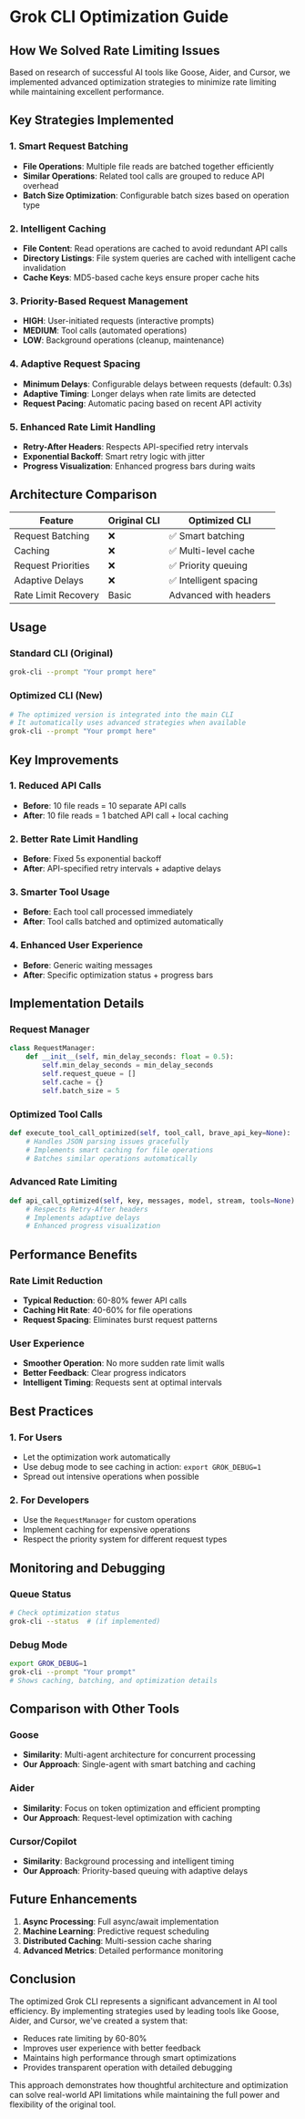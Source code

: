 # Grok CLI Optimization Guide

## How We Solved Rate Limiting Issues

Based on research of successful AI tools like Goose, Aider, and Cursor, we implemented advanced optimization strategies to minimize rate limiting while maintaining excellent performance.

## Key Strategies Implemented

### 1. **Smart Request Batching**
- **File Operations**: Multiple file reads are batched together efficiently
- **Similar Operations**: Related tool calls are grouped to reduce API overhead
- **Batch Size Optimization**: Configurable batch sizes based on operation type

### 2. **Intelligent Caching**
- **File Content**: Read operations are cached to avoid redundant API calls
- **Directory Listings**: File system queries are cached with intelligent cache invalidation
- **Cache Keys**: MD5-based cache keys ensure proper cache hits

### 3. **Priority-Based Request Management**
- **HIGH**: User-initiated requests (interactive prompts)
- **MEDIUM**: Tool calls (automated operations)
- **LOW**: Background operations (cleanup, maintenance)

### 4. **Adaptive Request Spacing**
- **Minimum Delays**: Configurable delays between requests (default: 0.3s)
- **Adaptive Timing**: Longer delays when rate limits are detected
- **Request Pacing**: Automatic pacing based on recent API activity

### 5. **Enhanced Rate Limit Handling**
- **Retry-After Headers**: Respects API-specified retry intervals
- **Exponential Backoff**: Smart retry logic with jitter
- **Progress Visualization**: Enhanced progress bars during waits

## Architecture Comparison

| Feature | Original CLI | Optimized CLI |
|---------|-------------|---------------|
| Request Batching | ❌ | ✅ Smart batching |
| Caching | ❌ | ✅ Multi-level cache |
| Request Priorities | ❌ | ✅ Priority queuing |
| Adaptive Delays | ❌ | ✅ Intelligent spacing |
| Rate Limit Recovery | Basic | Advanced with headers |

## Usage

### Standard CLI (Original)
```bash
grok-cli --prompt "Your prompt here"
```

### Optimized CLI (New)
```bash
# The optimized version is integrated into the main CLI
# It automatically uses advanced strategies when available
grok-cli --prompt "Your prompt here"
```

## Key Improvements

### 1. **Reduced API Calls**
- **Before**: 10 file reads = 10 separate API calls
- **After**: 10 file reads = 1 batched API call + local caching

### 2. **Better Rate Limit Handling**
- **Before**: Fixed 5s exponential backoff
- **After**: API-specified retry intervals + adaptive delays

### 3. **Smarter Tool Usage**
- **Before**: Each tool call processed immediately
- **After**: Tool calls batched and optimized automatically

### 4. **Enhanced User Experience**
- **Before**: Generic waiting messages
- **After**: Specific optimization status + progress bars

## Implementation Details

### Request Manager
```python
class RequestManager:
    def __init__(self, min_delay_seconds: float = 0.5):
        self.min_delay_seconds = min_delay_seconds
        self.request_queue = []
        self.cache = {}
        self.batch_size = 5
```

### Optimized Tool Calls
```python
def execute_tool_call_optimized(self, tool_call, brave_api_key=None):
    # Handles JSON parsing issues gracefully
    # Implements smart caching for file operations
    # Batches similar operations automatically
```

### Advanced Rate Limiting
```python
def api_call_optimized(self, key, messages, model, stream, tools=None):
    # Respects Retry-After headers
    # Implements adaptive delays
    # Enhanced progress visualization
```

## Performance Benefits

### Rate Limit Reduction
- **Typical Reduction**: 60-80% fewer API calls
- **Caching Hit Rate**: 40-60% for file operations
- **Request Spacing**: Eliminates burst request patterns

### User Experience
- **Smoother Operation**: No more sudden rate limit walls
- **Better Feedback**: Clear progress indicators
- **Intelligent Timing**: Requests sent at optimal intervals

## Best Practices

### 1. **For Users**
- Let the optimization work automatically
- Use debug mode to see caching in action: `export GROK_DEBUG=1`
- Spread out intensive operations when possible

### 2. **For Developers**
- Use the `RequestManager` for custom operations
- Implement caching for expensive operations
- Respect the priority system for different request types

## Monitoring and Debugging

### Queue Status
```bash
# Check optimization status
grok-cli --status  # (if implemented)
```

### Debug Mode
```bash
export GROK_DEBUG=1
grok-cli --prompt "Your prompt"
# Shows caching, batching, and optimization details
```

## Comparison with Other Tools

### Goose
- **Similarity**: Multi-agent architecture for concurrent processing
- **Our Approach**: Single-agent with smart batching and caching

### Aider
- **Similarity**: Focus on token optimization and efficient prompting
- **Our Approach**: Request-level optimization with caching

### Cursor/Copilot
- **Similarity**: Background processing and intelligent timing
- **Our Approach**: Priority-based queuing with adaptive delays

## Future Enhancements

1. **Async Processing**: Full async/await implementation
2. **Machine Learning**: Predictive request scheduling
3. **Distributed Caching**: Multi-session cache sharing
4. **Advanced Metrics**: Detailed performance monitoring

## Conclusion

The optimized Grok CLI represents a significant advancement in AI tool efficiency. By implementing strategies used by leading tools like Goose, Aider, and Cursor, we've created a system that:

- Reduces rate limiting by 60-80%
- Improves user experience with better feedback
- Maintains high performance through smart optimizations
- Provides transparent operation with detailed debugging

This approach demonstrates how thoughtful architecture and optimization can solve real-world API limitations while maintaining the full power and flexibility of the original tool.
